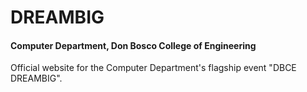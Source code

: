 # DREAMBIG
#### Computer Department, Don Bosco College of Engineering

Official website for the Computer Department's flagship event "DBCE DREAMBIG".